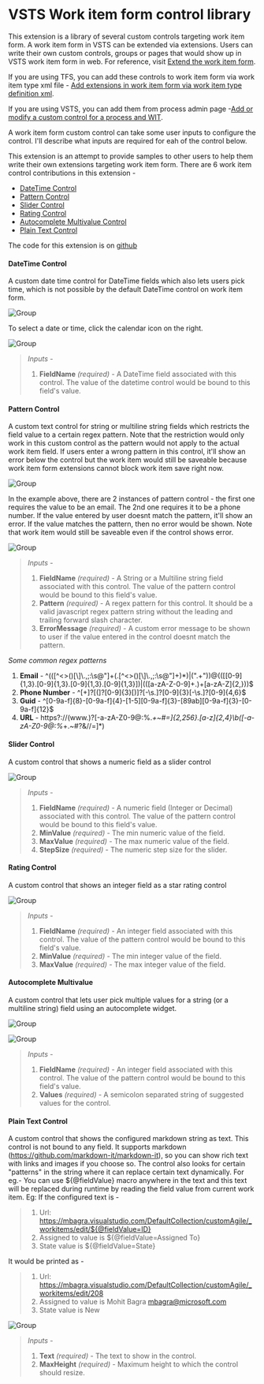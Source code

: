 # VSTS Work item form control library
This extension is a library of several custom controls targeting work item form. A work item form in VSTS can be extended via extensions. Users can write their own custom controls, groups or pages that would show up in VSTS work item form in web. For reference, visit <a href="https://docs.microsoft.com/en-us/vsts/extend/develop/add-workitem-extension?view=vsts">Extend the work item form</a>.

If you are using TFS, you can add these controls to work item form via work item type xml file - <a href="https://docs.microsoft.com/en-us/vsts/extend/develop/configure-workitemform-extensions?view=vsts">Add extensions in work item form via work item type definition xml</a>.

If you are using VSTS, you can add them from process admin page -<a href="https://docs.microsoft.com/en-us/vsts/work/customize/process/custom-controls-process?view=vsts">Add or modify a custom control for a process and WIT</a>.

A work item form custom control can take some user inputs to configure the control. I'll describe what inputs are required for eah of the control below.

This extension is an attempt to provide samples to other users to help them write their own extensions targeting work item form. There are 6 work item control contributions in this extension -

* <a href="#datetime">DateTime Control</a>
* <a href="#pattern">Pattern Control</a>
* <a href="#slider">Slider Control</a>
* <a href="#rating">Rating Control</a>
* <a href="#multivalue">Autocomplete Multivalue Control</a>
* <a href="#plaintext">Plain Text Control</a>

The code for this extension is on <a href="https://github.com/mohitbagra/vsts-extensions/tree/master/src/ControlsLibrary">github</a>

<a name="datetime"></a>
#### DateTime Control ####
A custom date time control for DateTime fields which also lets users pick time, which is not possible by the default DateTime control on work item form.

![Group](images/datetime.png)

To select a date or time, click the calendar icon on the right.

![Group](images/datetime2.png)

>*Inputs* -
>1. **FieldName** *(required)* - A DateTime field associated with this control. The value of the datetime control would be bound to this field's value.

<a name="pattern"></a>
#### Pattern Control ####
A custom text control for string or multiline string fields which restricts the field value to a certain regex pattern. Note that the restriction would only work in this custom control as the pattern would not apply to the actual work item field. If users enter a wrong pattern in this control, it'll show an error below the control but the work item would still be saveable because work item form extensions cannot block work item save right now. 

![Group](images/pattern.png)

In the example above, there are 2 instances of pattern control - the first one requires the value to be an email. The 2nd one requires it to be a phone number. If the value entered by user doesnt match the pattern, it'll show an error.
If the value matches the pattern, then no error would be shown. Note that work item would still be saveable even if the control shows error.

![Group](images/pattern_correct.png)

>*Inputs* -
>1. **FieldName** *(required)* - A String or a Multiline string field associated with this control. The value of the pattern control would be bound to this field's value.
>2. **Pattern** *(required)* - A regex pattern for this control. It should be a valid javascript regex pattern string without the leading and trailing forward slash character.
>3. **ErrorMessage** *(required)* - A custom error message to be shown to user if the value entered in the control doesnt match the pattern.

*Some common regex patterns*
1. **Email** - ^(([^<>()\[\\]\\.,;:\s@"]+(\.[^<>()\[\\]\\.,;:\s@"]+)*)|(".+"))@((\[[0-9]{1,3}\.[0-9]{1,3}\.[0-9]{1,3}\.[0-9]{1,3}])|(([a-zA-Z\-0-9]+\.)+[a-zA-Z]{2,}))$
2. **Phone Number** - ^[\+]?[(]?[0-9]{3}[)]?[-\s\.]?[0-9]{3}[-\s\.]?[0-9]{4,6}$
3. **Guid** - ^[0-9a-f]{8}-[0-9a-f]{4}-[1-5][0-9a-f]{3}-[89ab][0-9a-f]{3}-[0-9a-f]{12}$
4. **URL** - https?:\/\/(www\.)?[-a-zA-Z0-9@:%._\+~#=]{2,256}\.[a-z]{2,4}\b([-a-zA-Z0-9@:%_\+.~#?&//=]*)

<a name="slider"></a>
#### Slider Control ####
A custom control that shows a numeric field as a slider control

![Group](images/slider.png)

>*Inputs* -
>1. **FieldName** *(required)* - A numeric field (Integer or Decimal) associated with this control. The value of the pattern control would be bound to this field's value.
>2. **MinValue** *(required)* - The min numeric value of the field.
>3. **MaxValue** *(required)* - The max numeric value of the field.
>3. **StepSize** *(required)* - The numeric step size for the slider.

<a name="rating"></a>
#### Rating Control ####
A custom control that shows an integer field as a star rating control

![Group](images/rating.png)

>*Inputs* -
>1. **FieldName** *(required)* - An integer field associated with this control. The value of the pattern control would be bound to this field's value.
>2. **MinValue** *(required)* - The min integer value of the field.
>3. **MaxValue** *(required)* - The max integer value of the field.

<a name="multivalue"></a>
#### Autocomplete Multivalue ####
A custom control that lets user pick multiple values for a string (or a multiline string) field using an autocomplete widget.

![Group](images/multivalue.png)

![Group](images/multivalue_open.png)

>*Inputs* -
>1. **FieldName** *(required)* - An integer field associated with this control. The value of the pattern control would be bound to this field's value.
>2. **Values** *(required)* - A semicolon separated string of suggested values for the control.

<a name="plaintext"></a>
#### Plain Text Control ####
A custom control that shows the configured markdown string as text. This control is not bound to any field. It supports markdown (https://github.com/markdown-it/markdown-it), so you can show rich text with links and images if you choose so. The control also looks for certain "patterns" in the string where it can replace certain text dynamically.
For eg.- You can use ${@fieldValue} macro anywhere in the text and this text will be replaced during runtime by reading the field value from current work item.
Eg: If the configured text is -

>1. Url: https://mbagra.visualstudio.com/DefaultCollection/customAgile/_workitems/edit/${@fieldValue=ID}
>2. Assigned to value is ${@fieldValue=Assigned To}
>3. State value is ${@fieldValue=State}

It would be printed as -
>1. Url: https://mbagra.visualstudio.com/DefaultCollection/customAgile/_workitems/edit/208
>2. Assigned to value is Mohit Bagra mbagra@microsoft.com
>3. State value is New

![Group](images/plaintext.png)

>*Inputs* -
>1. **Text** *(required)* - The text to show in the control.
>2. **MaxHeight** *(required)* - Maximum height to which the control should resize.